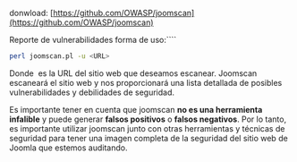 
donwload: [https://github.com/OWASP/joomscan](https://github.com/OWASP/joomscan)

Reporte de vulnerabilidades
forma de uso:````
```sh fold:"Forma de uso de joomscan"
perl joomscan.pl -u <URL>
```

Donde **<URL>** es la URL del sitio web que deseamos escanear. Joomscan escaneará el sitio web y nos proporcionará una lista detallada de posibles vulnerabilidades y debilidades de seguridad.


Es importante tener en cuenta que joomscan **no es una herramienta infalible** y puede generar **falsos positivos** o **falsos negativos**. Por lo tanto, es importante utilizar joomscan junto con otras herramientas y técnicas de seguridad para tener una imagen completa de la seguridad del sitio web de Joomla que estemos auditando.